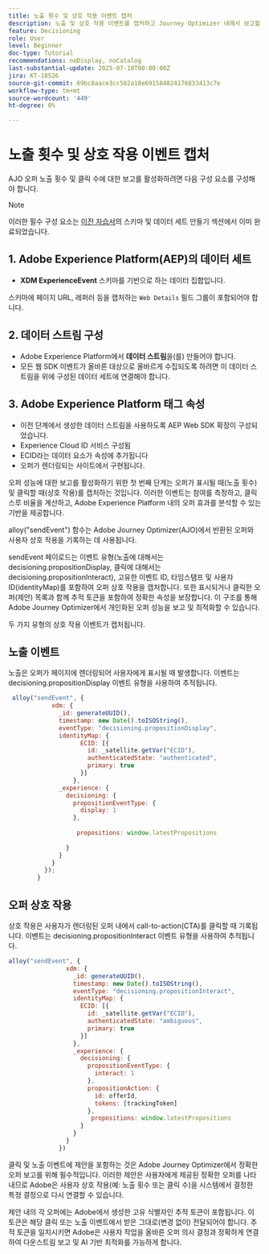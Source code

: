 ```yaml
---
title: 노출 횟수 및 상호 작용 이벤트 캡처
description: 노출 및 상호 작용 이벤트를 캡처하고 Journey Optimizer 내에서 보고할 데이터를 준비합니다.
feature: Decisioning
role: User
level: Beginner
doc-type: Tutorial
recommendations: noDisplay, noCatalog
last-substantial-update: 2025-07-18T00:00:00Z
jira: KT-18526
source-git-commit: 69bc8aace3cc502a18e691584824176833413c7e
workflow-type: tm+mt
source-wordcount: '449'
ht-degree: 0%

---
```


# 노출 횟수 및 상호 작용 이벤트 캡처

AJO 오퍼 노출 횟수 및 클릭 수에 대한 보고를 활성화하려면 다음 구성 요소를 구성해야 합니다.
>[!NOTE]
>
> 이러한 필수 구성 요소는 [이전 자습서](https://experienceleague.adobe.com/ko/docs/journey-optimizer-learn/personalizing-offers-with-real-time-weather-data/create-schema-and-dataset)의 스키마 및 데이터 세트 만들기 섹션에서 이미 완료되었습니다.

## &#x200B;1. Adobe Experience Platform(AEP)의 데이터 세트

- **XDM ExperienceEvent** 스키마를 기반으로 하는 데이터 집합입니다.

스키마에 페이지 URL, 레퍼러 등을 캡처하는 `Web Details` 필드 그룹이 포함되어야 합니다.

## &#x200B;2. 데이터 스트림 구성

- Adobe Experience Platform에서 **데이터 스트림**&#x200B;을(를) 만들어야 합니다.
- 모든 웹 SDK 이벤트가 올바른 대상으로 올바르게 수집되도록 하려면 이 데이터 스트림을 위에 구성된 데이터 세트에 연결해야 합니다.

## &#x200B;3. Adobe Experience Platform 태그 속성

- 이전 단계에서 생성한 데이터 스트림을 사용하도록 AEP Web SDK 확장이 구성되었습니다.
- Experience Cloud ID 서비스 구성됨
- ECID라는 데이터 요소가 속성에 추가됩니다
- 오퍼가 렌더링되는 사이트에서 구현됩니다.


오퍼 성능에 대한 보고를 활성화하기 위한 첫 번째 단계는 오퍼가 표시될 때(노출 횟수) 및 클릭할 때(상호 작용)를 캡처하는 것입니다. 이러한 이벤트는 참여를 측정하고, 클릭스루 비율을 계산하고, Adobe Experience Platform 내의 오퍼 효과를 분석할 수 있는 기반을 제공합니다.

alloy(&quot;sendEvent&quot;) 함수는 Adobe Journey Optimizer(AJO)에서 반환된 오퍼와 사용자 상호 작용을 기록하는 데 사용됩니다.

sendEvent 페이로드는 이벤트 유형(노출에 대해서는 decisioning.propositionDisplay, 클릭에 대해서는 decisioning.propositionInteract), 고유한 이벤트 ID, 타임스탬프 및 사용자 ID(identityMap)를 포함하여 오퍼 상호 작용을 캡처합니다. 또한 표시되거나 클릭한 오퍼(제안) 목록과 함께 추적 토큰을 포함하여 정확한 속성을 보장합니다. 이 구조를 통해 Adobe Journey Optimizer에서 개인화된 오퍼 성능을 보고 및 최적화할 수 있습니다.

두 가지 유형의 상호 작용 이벤트가 캡처됩니다.

## 노출 이벤트

노출은 오퍼가 페이지에 렌더링되어 사용자에게 표시될 때 발생합니다. 이벤트는 decisioning.propositionDisplay 이벤트 유형을 사용하여 추적됩니다.


```javascript
 alloy("sendEvent", {
            xdm: {
              _id: generateUUID(),
              timestamp: new Date().toISOString(),
              eventType: "decisioning.propositionDisplay",
              identityMap: {
                    ECID: [{
                      id: _satellite.getVar("ECID"),
                      authenticatedState: "authenticated",
                      primary: true
                    }]
                  },
              _experience: {
                decisioning: {
                  propositionEventType: {
                    display: 1
                  },
                  
                   propositions: window.latestPropositions
                  
                }
              }
            }
          });
        }
```

## 오퍼 상호 작용

상호 작용은 사용자가 렌더링된 오퍼 내에서 call-to-action(CTA)를 클릭할 때 기록됩니다. 이벤트는 decisioning.propositionInteract 이벤트 유형을 사용하여 추적됩니다.

```javascript
alloy("sendEvent", {
                xdm: {
                  _id: generateUUID(),
                  timestamp: new Date().toISOString(),
                  eventType: "decisioning.propositionInteract",
                  identityMap: {
                    ECID: [{
                      id: _satellite.getVar("ECID"),
                      authenticatedState: "ambiguous",
                      primary: true
                    }]
                  },
                  _experience: {
                    decisioning: {
                      propositionEventType: {
                        interact: 1
                      },
                      propositionAction: {
                        id: offerId,
                        tokens: [trackingToken]
                      },
                       propositions: window.latestPropositions
                    }
                  }
                }
              })
```

클릭 및 노출 이벤트에 제안을 포함하는 것은 Adobe Journey Optimizer에서 정확한 오퍼 보고를 위해 필수적입니다. 이러한 제안은 사용자에게 제공된 정확한 오퍼를 나타내므로 Adobe은 사용자 상호 작용(예: 노출 횟수 또는 클릭 수)을 시스템에서 결정한 특정 결정으로 다시 연결할 수 있습니다.

제안 내의 각 오퍼에는 Adobe에서 생성한 고유 식별자인 추적 토큰이 포함됩니다. 이 토큰은 해당 클릭 또는 노출 이벤트에서 받은 그대로(변경 없이) 전달되어야 합니다. 추적 토큰을 일치시키면 Adobe은 사용자 작업을 올바른 오퍼 의사 결정과 정확하게 연결하여 다운스트림 보고 및 AI 기반 최적화를 가능하게 합니다.
